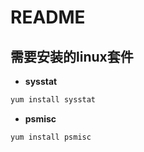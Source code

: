 # README

## 需要安装的linux套件

- **sysstat**

```bash
yum install sysstat
```
- **psmisc**
```bash
yum install psmisc
```